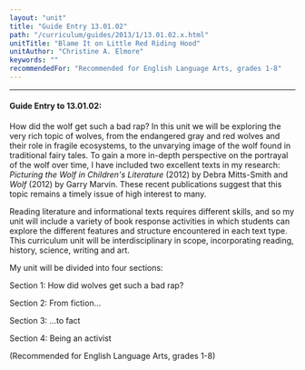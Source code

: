 ```yaml
---
layout: "unit"
title: "Guide Entry 13.01.02"
path: "/curriculum/guides/2013/1/13.01.02.x.html"
unitTitle: "Blame It on Little Red Riding Hood"
unitAuthor: "Christine A. Elmore"
keywords: ""
recommendedFor: "Recommended for English Language Arts, grades 1-8"
---
```

<body>
<hr/>
 <h4>
  Guide Entry to 13.01.02:
 </h4>
 <p>
  How did the wolf get such a bad rap? In this unit we will be exploring the very rich topic of wolves, from the endangered gray and red wolves and their role in fragile ecosystems, to the unvarying image of the wolf found in traditional fairy tales. To gain a more in-depth perspective on the portrayal of the wolf over time, I have included two excellent texts in my research:
  <i>
   Picturing the Wolf in Children's Literature
  </i>
  (2012) by Debra Mitts-Smith and
  <i>
   Wolf
  </i>
  (2012) by Garry Marvin. These recent publications suggest that this topic remains a timely issue of high interest to many.
 </p>
<p>
  Reading literature and informational texts requires different skills, and so my unit will include a variety of book response activities in which students can explore the different features and structure encountered in each text type. This curriculum unit will be interdisciplinary in scope, incorporating reading, history, science, writing and art.
 </p>
<p>
  My unit will be divided into four sections:
 </p>
<p>
  Section 1: How did wolves get such a bad rap?
 </p>
 <p>
  Section 2: From fiction…
 </p>
 <p>
  Section 3: …to fact
 </p>
 <p>
  Section 4: Being an activist
 </p>
<p>
  (Recommended for English Language Arts, grades 1-8)
 </p>


</body>